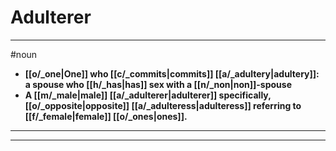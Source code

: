 # Adulterer
---
#noun
- **[[o/_one|One]] who [[c/_commits|commits]] [[a/_adultery|adultery]]: a spouse who [[h/_has|has]] sex with a [[n/_non|non]]-spouse**
- **A [[m/_male|male]] [[a/_adulterer|adulterer]] specifically, [[o/_opposite|opposite]] [[a/_adulteress|adulteress]] referring to [[f/_female|female]] [[o/_ones|ones]].**
---
---
